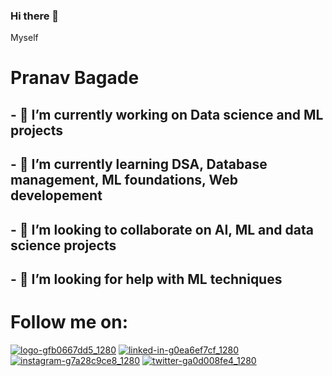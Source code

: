 ### Hi there 👋
<!--
**pranavrbagade/pranavrbagade** is a ✨ _special_ ✨ repository because its `README.md` (this file) appears on your GitHub profile.

Here are some ideas to get you started:
-->
Myself
# Pranav Bagade
## - 🔭 I’m currently working on Data science and ML projects
## - 🌱 I’m currently learning DSA, Database management, ML foundations, Web developement
## - 👯 I’m looking to collaborate on AI, ML and data science projects
## - 🤔 I’m looking for help with ML techniques
<!-- - 💬 Ask me about ...
- 📫 How to reach me: 
- 😄 Pronouns: ...
- ⚡ Fun fact: ... -->

# Follow me on:
[![logo-gfb0667dd5_1280](https://user-images.githubusercontent.com/82254014/146674749-7bc44128-67b6-4ae8-b445-95724b04ce91.png)][1] [![linked-in-g0ea6ef7cf_1280](https://user-images.githubusercontent.com/82254014/146674760-367045e3-b98a-473d-a383-d583ad5c37a5.png)][2] [![instagram-g7a28c9ce8_1280](https://user-images.githubusercontent.com/82254014/146674769-ca73b48d-939e-4d10-bdf3-8cfc93374f7b.png)][3] [![twitter-ga0d008fe4_1280](https://user-images.githubusercontent.com/82254014/146674781-749534ef-93ec-49cb-8ac7-5a547db27f0a.png)][4]


[1]: https://github.com/pranavrbagade
[2]: https://www.linkedin.com/in/pranav-bagade
[3]: https://www.instagram.com/pranavrbagade
[4]: https://twitter.com/pranavrbagade?t=ukOPYWYla0hmMJF7Rghx9A&s=09